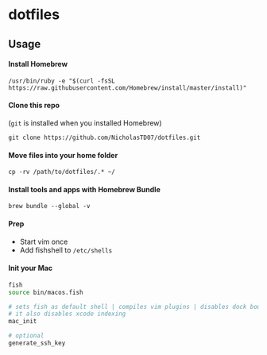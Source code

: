 # dotfiles

## Usage

#### Install Homebrew

`/usr/bin/ruby -e "$(curl -fsSL https://raw.githubusercontent.com/Homebrew/install/master/install)"`

#### Clone this repo

(`git` is installed when you installed Homebrew)

`git clone https://github.com/NicholasTD07/dotfiles.git`

#### Move files into your home folder

`cp -rv /path/to/dotfiles/.* ~/`

#### Install tools and apps with Homebrew Bundle

`brew bundle --global -v`

#### Prep

- Start vim once
- Add fishshell to `/etc/shells`

#### Init your Mac

```sh
fish
source bin/macos.fish

# sets fish as default shell | compiles vim plugins | disables dock bouncing icons
# it also disables xcode indexing
mac_init

# optional
generate_ssh_key
```
